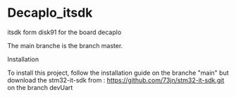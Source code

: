 # Decaplo_itsdk
itsdk form disk91 for the board decaplo

The main branche is the branch master.


Installation

To install this project, follow the installation guide on the branche "main" but download the stm32-it-sdk from : https://github.com/73jn/stm32-it-sdk.git on the branch devUart
